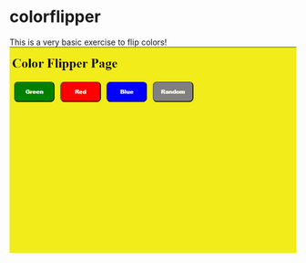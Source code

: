 # colorflipper
This is a very basic exercise to flip colors!
![Description of image](exercise%20picture.png)


